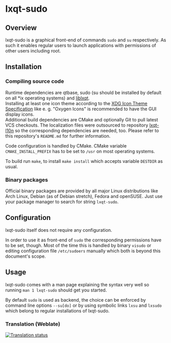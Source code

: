 # lxqt-sudo

## Overview

lxqt-sudo is a graphical front-end of commands `sudo` and `su` respectively. As such it enables regular users to launch applications with permissions of other users including root.   

## Installation

### Compiling source code

Runtime dependencies are qtbase, sudo (su should be installed by default on all *ix operating systems) and [liblxqt](https://github.com/lxqt/liblxqt).   
Installing at least one icon theme according to the [XDG Icon Theme Specification](https://www.freedesktop.org/wiki/Specifications/icon-theme-spec/) like e. g. "Oxygen Icons" is recommended to have the GUI display icons.   
Additional build dependencies are CMake and optionally Git to pull latest VCS checkouts. The localization files were outsourced to repository [lxqt-l10n](https://github.com/lxqt/lxqt-l10n) so the corresponding dependencies are needed, too. Please refer to this repository's `README.md` for further information.   

Code configuration is handled by CMake. CMake variable `CMAKE_INSTALL_PREFIX` has to be set to `/usr` on most operating systems.   

To build run `make`, to install `make install` which accepts variable `DESTDIR` as usual.   

### Binary packages

Official binary packages are provided by all major Linux distributions like Arch Linux, Debian (as of Debian stretch), Fedora and openSUSE. Just use your package manager to search for string `lxqt-sudo`.

## Configuration

lxqt-sudo itself does not require any configuration.   

In order to use it as front-end of `sudo` the corresponding permissions have to be set, though. Most of the time this is handled by binary `visudo` or editing configuration file `/etc/sudoers` manually which both is beyond this document's scope.   

## Usage

lxqt-sudo comes with a man page explaining the syntax very well so running `man 1 lxqt-sudo` should get you started.   

By default `sudo` is used as backend, the choice can be enforced by command line options `--su[do]` or by using symbolic links `lxsu` and `lxsudo` which belong to regular installations of lxqt-sudo.   


### Translation (Weblate)

<a href="https://weblate.lxqt.org/projects/lxqt/lxqt-sudo/">
<img src="https://weblate.lxqt.org/widgets/lxqt/-/lxqt-sudo/multi-auto.svg" alt="Translation status" />
</a>
